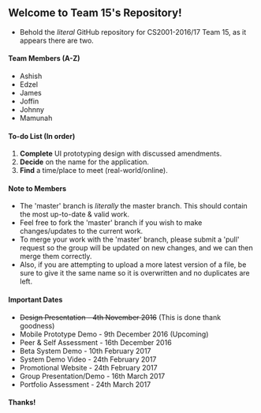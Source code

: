 ## Welcome to Team 15's Repository!
* Behold the _literal_ GitHub repository for CS2001-2016/17 Team 15, as it appears there are two. 

#### Team Members (A-Z)
* Ashish
* Edzel
* James
* Joffin
* Johnny
* Mamunah

#### To-do List (In order)
1. **Complete** UI prototyping design with discussed amendments.
2. **Decide** on the name for the application.
3. **Find** a time/place to meet (real-world/online).

#### Note to Members
- The 'master' branch is _literally_ the master branch. This should contain the most up-to-date & valid work.
- Feel free to fork the 'master' branch if you wish to make changes/updates to the current work.
- To merge your work with the 'master' branch, please submit a 'pull' request so the group will be updated on new changes, and we can then merge them correctly.
- Also, if you are attempting to upload a more latest version of a file, be sure to give it the same name so it is overwritten and no duplicates are left.

#### Important Dates
- ~~Design Presentation - 4th November 2016~~  (This is done thank goodness)
- Mobile Prototype Demo - 9th December 2016  (Upcoming)
- Peer & Self Assessment - 16th December 2016
- Beta System Demo - 10th February 2017
- System Demo Video - 24th February 2017
- Promotional Website - 24th February 2017
- Group Presentation/Demo - 16th March 2017
- Portfolio Assessment - 24th March 2017

#### Thanks!

